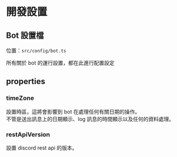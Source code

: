 # 開發設置

## Bot 設置檔

位置：`src/config/bot.ts`

所有關於 bot 的運行設置，都在此進行配置設定

## properties

### timeZone

設置時區，這將會影響到 bot 在處理任何有關日期的操作。  
不管是送出訊息上的日期顯示、log 訊息的時間顯示以及任何的資料處理。

### restApiVersion

設置 discord rest api 的版本。
